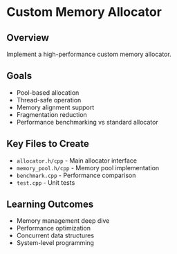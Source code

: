 # Custom Memory Allocator

## Overview
Implement a high-performance custom memory allocator.

## Goals
- Pool-based allocation
- Thread-safe operation
- Memory alignment support
- Fragmentation reduction
- Performance benchmarking vs standard allocator

## Key Files to Create
- `allocator.h/cpp` - Main allocator interface
- `memory_pool.h/cpp` - Memory pool implementation
- `benchmark.cpp` - Performance comparison
- `test.cpp` - Unit tests

## Learning Outcomes
- Memory management deep dive
- Performance optimization
- Concurrent data structures
- System-level programming
